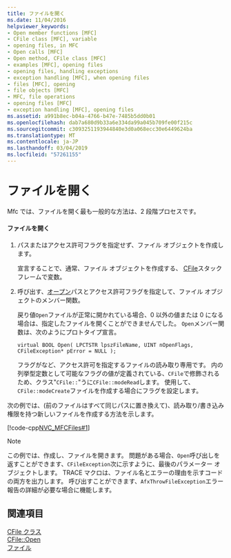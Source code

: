 ```yaml
---
title: ファイルを開く
ms.date: 11/04/2016
helpviewer_keywords:
- Open member functions [MFC]
- CFile class [MFC], variable
- opening files, in MFC
- Open calls [MFC]
- Open method, CFile class [MFC]
- examples [MFC], opening files
- opening files, handling exceptions
- exception handling [MFC], when opening files
- files [MFC], opening
- file objects [MFC]
- MFC, file operations
- opening files [MFC]
- exception handling [MFC], opening files
ms.assetid: a991b8ec-b04a-4766-b47e-7485b5dd0b01
ms.openlocfilehash: dab7a680d9b33a6e334da99a045b709fe00f215c
ms.sourcegitcommit: c3093251193944840e3d0a068ecc30e6449624ba
ms.translationtype: MT
ms.contentlocale: ja-JP
ms.lasthandoff: 03/04/2019
ms.locfileid: "57261155"
---
```

# <a name="opening-files"></a>ファイルを開く

Mfc では、ファイルを開く最も一般的な方法は、2 段階プロセスです。

#### <a name="to-open-a-file"></a>ファイルを開く

1. パスまたはアクセス許可フラグを指定せず、ファイル オブジェクトを作成します。

   宣言することで、通常、ファイル オブジェクトを作成する、 [CFile](../mfc/reference/cfile-class.md)スタック フレームで変数。

1. 呼び出す、[オープン](../mfc/reference/cfile-class.md#open)パスとアクセス許可フラグを指定して、ファイル オブジェクトのメンバー関数。

   戻り値`Open`ファイルが正常に開かれている場合、0 以外の値または 0 になる場合は、指定したファイルを開くことができませんでした。 `Open`メンバー関数は、次のようにプロトタイプ宣言。

   `virtual BOOL Open( LPCTSTR lpszFileName, UINT nOpenFlags, CFileException* pError = NULL );`

   フラグがなど、アクセス許可を指定するファイルの読み取り専用です。 内の列挙型定数として可能なフラグの値が定義されている、`CFile`で修飾されるため、クラス"`CFile::`"うに`CFile::modeRead`します。 使用して、`CFile::modeCreate`ファイルを作成する場合にフラグを設定します。

次の例では、(前のファイルはすべて同じパスに置き換えて)、読み取り/書き込み権限を持つ新しいファイルを作成する方法を示します。

[!code-cpp[NVC_MFCFiles#1](../atl-mfc-shared/reference/codesnippet/cpp/opening-files_1.cpp)]

> [!NOTE]
>  この例では、作成し、ファイルを開きます。 問題がある場合、`Open`呼び出しを返すことができます、`CFileException`次に示すように、最後のパラメーター オブジェクトします。 TRACE マクロは、ファイル名とエラーの理由を示すコードの両方を出力します。 呼び出すことができます、`AfxThrowFileException`エラー報告の詳細が必要な場合に機能します。

## <a name="see-also"></a>関連項目

[CFile クラス](../mfc/reference/cfile-class.md)<br/>
[CFile::Open](../mfc/reference/cfile-class.md#open)<br/>
[ファイル](../mfc/files-in-mfc.md)
